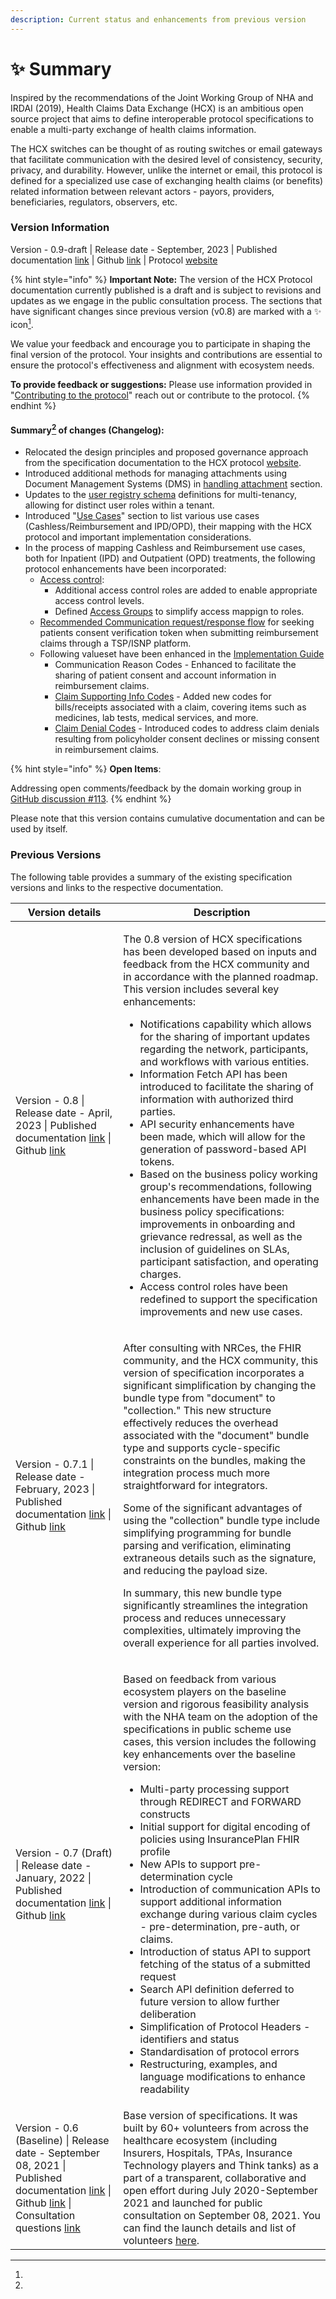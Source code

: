 ```yaml
---
description: Current status and enhancements from previous version
---
```


# ✨ Summary

Inspired by the recommendations of the Joint Working Group of NHA and IRDAI (2019), Health Claims Data Exchange (HCX) is an ambitious open source project that aims to define interoperable protocol specifications to enable a multi-party exchange of health claims information.

The HCX switches can be thought of as routing switches or email gateways that facilitate communication with the desired level of consistency, security, privacy, and durability. However, unlike the internet or email, this protocol is defined for a specialized use case of exchanging health claims (or benefits) related information between relevant actors - payors, providers, beneficiaries, regulators, observers, etc.

### Version Information

Version - 0.9-draft | Release date - September, 2023 | Published documentation [link](https://docs.hcxprotocol.io/v/v0.9/) | Github [link](https://github.com/hcx-project/hcx-specs/tree/v0.9) | Protocol [website](https://hcxprotocol.io)

{% hint style="info" %}
**Important Note:** The version of the HCX Protocol documentation currently published is a draft and is subject to revisions and updates as we engage in the public consultation process. The sections that have significant changes since previous version (v0.8) are marked with a ✨ icon[^1].&#x20;

We value your feedback and encourage you to participate in shaping the final version of the protocol. Your insights and contributions are essential to ensure the protocol's effectiveness and alignment with ecosystem needs.&#x20;

**To provide feedback or suggestions:** Please use information provided in "[Contributing to the protocol](how-to-submit-responses.md)" reach out or contribute to the protocol.&#x20;
{% endhint %}

#### Summary[^2] of changes (Changelog):

* Relocated the design principles and proposed governance approach from the specification documentation to the HCX protocol [website](https://hcxprotocol.io/governance/).
* Introduced additional methods for managing attachments using Document Management Systems (DMS) in [handling attachment](hcx-domain-specifications/domain-data-models/handling-attachments.md) section.
* Updates to the [user registry schema](hcx-technical-specifications/open-protocol/registries.md#user-registry) definitions for multi-tenancy, allowing for distinct user roles within a tenant.
* Introduced "[Use Cases](use-cases/)" section to list various use cases (Cashless/Reimbursement and IPD/OPD), their mapping with the HCX protocol and important implementation considerations.
* In the process of mapping Cashless and Reimbursement use cases, both for Inpatient (IPD) and Outpatient (OPD) treatments, the following protocol enhancements have been incorporated:
  * [Access control](healthcare-operations-policies/access-control-roles.md):
    * Additional access control roles are added to enable appropriate access control levels.
    * Defined [Access Groups](healthcare-operations-policies/access-control-roles.md#access-groups) to simplify access mappign to roles. &#x20;
  * [Recommended Communication request/response flow](use-cases/reimbursement/implementation-considerations.md) for seeking patients consent verification token when submitting reimbursement claims through a TSP/ISNP platform.
  * Following valueset have been enhanced in the [Implementation Guide](hcx-domain-specifications/implementation-guide.md)
    * Communication Reason Codes - Enhanced to facilitate the sharing of patient consent and account information in reimbursement claims.
    * [Claim Supporting Info Codes](https://ig.hcxprotocol.io/v0.9/ValueSet-claim-supporting-info-codes.html) - Added new codes for bills/receipts associated with a claim, covering items such as medicines, lab tests, medical services, and more.
    * [Claim Denial Codes](https://ig.hcxprotocol.io/v0.9/ValueSet-claim-denial-codes.html) - Introduced codes to address claim denials resulting from policyholder consent declines or missing consent in reimbursement claims.

{% hint style="info" %}
**Open Items**:&#x20;

Addressing open comments/feedback by the domain working group in [GitHub discussion #113](https://github.com/hcx-project/hcx-specs/discussions/113).
{% endhint %}

Please note that this version contains cumulative documentation and can be used by itself.

### Previous Versions

The following table provides a summary of the existing specification versions and links to the respective documentation.

| Version details                                                                                                                                                                                                                                                                                                                             | Description                                                                                                                                                                                                                                                                                                                                                                                                                                                                                                                                                                                                                                                                                                                                                                                                                                                                                                                                                                                                                                                                  |
| ------------------------------------------------------------------------------------------------------------------------------------------------------------------------------------------------------------------------------------------------------------------------------------------------------------------------------------------- | ---------------------------------------------------------------------------------------------------------------------------------------------------------------------------------------------------------------------------------------------------------------------------------------------------------------------------------------------------------------------------------------------------------------------------------------------------------------------------------------------------------------------------------------------------------------------------------------------------------------------------------------------------------------------------------------------------------------------------------------------------------------------------------------------------------------------------------------------------------------------------------------------------------------------------------------------------------------------------------------------------------------------------------------------------------------------------- |
| Version - 0.8 \| Release date - April, 2023 \| Published documentation [link](https://docs.hcxprotocol.io/v/v0.8-draft/) \| Github [link](https://github.com/hcx-project/hcx-specs/tree/v0.8)                                                                                                                                               | <p></p><p></p><p>The 0.8 version of HCX specifications has been developed based on inputs and feedback from the HCX community and in accordance with the planned roadmap. This version includes several key enhancements:</p><ul><li>Notifications capability which allows for the sharing of important updates regarding the network, participants, and workflows with various entities.</li><li>Information Fetch API has been introduced to facilitate the sharing of information with authorized third parties.</li><li>API security enhancements have been made, which will allow for the generation of password-based API tokens.</li><li>Based on the business policy working group's recommendations, following enhancements have been made in the business policy specifications: improvements in onboarding and grievance redressal, as well as the inclusion of guidelines on SLAs, participant satisfaction, and operating charges.</li><li>Access control roles have been redefined to support the specification improvements and new use cases.</li></ul>      |
| Version - 0.7.1 \| Release date - February, 2023 \| Published documentation [link](https://docs.hcxprotocol.io/v/v0.7.1/) \| Github [link](https://github.com/hcx-project/hcx-specs/tree/v0.7.1)                                                                                                                                            | <p>After consulting with NRCes, the FHIR community, and the HCX community, this version of specification incorporates a significant simplification by changing the bundle type from "document" to "collection." This new structure effectively reduces the overhead associated with the "document" bundle type and supports cycle-specific constraints on the bundles, making the integration process much more straightforward for integrators.</p><p></p><p>Some of the significant advantages of using the "collection" bundle type include simplifying programming for bundle parsing and verification, eliminating extraneous details such as the signature, and reducing the payload size.</p><p></p><p>In summary, this new bundle type significantly streamlines the integration process and reduces unnecessary complexities, ultimately improving the overall experience for all parties involved.</p>                                                                                                                                                             |
| Version - 0.7 (Draft) \| Release date - January, 2022 \| Published documentation [link](https://docs.hcxprotocol.io/v/v0.7-draft/) \| Github [link](https://github.com/Swasth-Digital-Health-Foundation/hcx-specs/tree/v0.7)                                                                                                                | <p>Based on feedback from various ecosystem players on the baseline version and rigorous feasibility analysis with the NHA team on the adoption of the specifications in public scheme use cases, this version includes the following key enhancements over the baseline version:</p><ul><li>Multi-party processing support through REDIRECT and FORWARD constructs</li><li>Initial support for digital encoding of policies using InsurancePlan FHIR profile</li><li>New APIs to support pre-determination cycle</li><li>Introduction of communication APIs to support additional information exchange during various claim cycles - pre-determination, pre-auth, or claims.</li><li>Introduction of status API to support fetching of the status of a submitted request</li><li>Search API definition deferred to future version to allow further deliberation</li><li>Simplification of Protocol Headers - identifiers and status</li><li>Standardisation of protocol errors</li><li>Restructuring, examples, and language modifications to enhance readability</li></ul> |
| Version - 0.6 (Baseline) \| Release date - September 08, 2021 \| Published documentation [link](https://docs.swasth.app/hcx-specifications/) \| Github [link](https://github.com/Swasth-Digital-Health-Foundation/hcx-specs) \| Consultation questions [link](https://docs.hcxprotocol.io/v/v0.6/how-to-submit-responses#list-of-questions) | Base version of specifications. It was built by 60+ volunteers from across the healthcare ecosystem (including Insurers, Hospitals, TPAs, Insurance Technology players and Think tanks) as a part of a transparent, collaborative and open effort during July 2020-September 2021 and launched for public consultation on September 08, 2021. You can find the launch details and list of volunteers [here](https://hcx.swasth.app).                                                                                                                                                                                                                                                                                                                                                                                                                                                                                                                                                                                                                                         |

[^1]: 

[^2]: 
